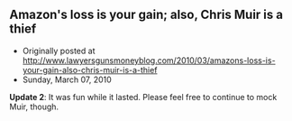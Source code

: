 ## Amazon's loss is your gain; also, Chris Muir is a thief

 * Originally posted at http://www.lawyersgunsmoneyblog.com/2010/03/amazons-loss-is-your-gain-also-chris-muir-is-a-thief
 * Sunday, March 07, 2010

**Update 2**: It was fun while it lasted.  Please feel free to continue to mock Muir, though.